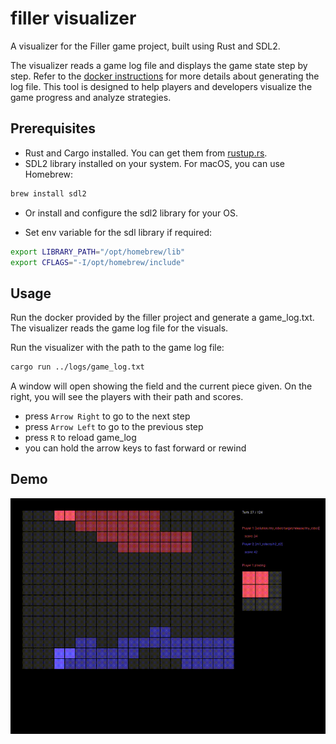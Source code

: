 # filler visualizer
A visualizer for the Filler game project, built using Rust and SDL2.

The visualizer reads a game log file and displays the game state step by step. Refer to the [docker instructions](../filler_docker.md) for more details about generating the log file.
This tool is designed to help players and developers visualize the game progress and analyze strategies.


## Prerequisites
- Rust and Cargo installed. You can get them from [rustup.rs](https://rustup.rs/).
- SDL2 library installed on your system. For macOS, you can use Homebrew:
```bash
brew install sdl2
```
- Or install and configure the sdl2 library for your OS.

- Set env variable for the sdl library if required:
```bash
export LIBRARY_PATH="/opt/homebrew/lib"
export CFLAGS="-I/opt/homebrew/include"
```

## Usage
Run the docker provided by the filler project and generate a game_log.txt.
The visualizer reads the game log file for the visuals.

Run the visualizer with the path to the game log file:
```bash
cargo run ../logs/game_log.txt
```

A window will open showing the field and the current piece given.
On the right, you will see the players with their path and scores.
- press `Arrow Right` to go to the next step
- press `Arrow Left` to go to the previous step
- press `R` to reload game_log
- you can hold the arrow keys to fast forward or rewind


## Demo
[![Visualizer Screenshot](demo.gif)](demo.gif)
